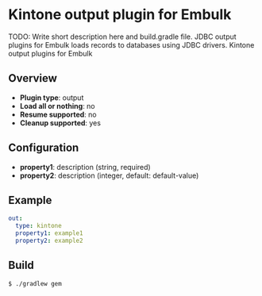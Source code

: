 # Kintone output plugin for Embulk

TODO: Write short description here and build.gradle file.
JDBC output plugins for Embulk loads records to databases using JDBC drivers.
Kintone output plugins for Embulk

## Overview

* **Plugin type**: output
* **Load all or nothing**: no
* **Resume supported**: no
* **Cleanup supported**: yes

## Configuration

- **property1**: description (string, required)
- **property2**: description (integer, default: default-value)

## Example

```yaml
out:
  type: kintone
  property1: example1
  property2: example2
```


## Build

```
$ ./gradlew gem
```
